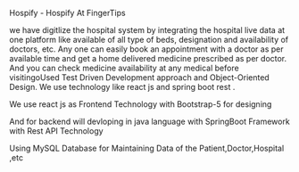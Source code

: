 Hospify - Hospify At FingerTips 

we have digitlize the hospital system by integrating the hospital live data at one platform like available of all type of beds, 
designation and availability of doctors, etc.
Any one can easily book an appointment with a doctor as per available time and get a home delivered medicine prescribed as per doctor. 
And you can check medicine availability at any medical before visitingoUsed Test Driven Development approach and Object-Oriented Design.
We use technology like react js and spring boot rest .

We use react js as Frontend Technology with Bootstrap-5 for designing 

And for backend will devloping in java language with SpringBoot Framework with Rest API Technology

Using MySQL Database for Maintaining Data of the Patient,Doctor,Hospital ,etc 

